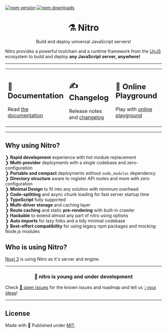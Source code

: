 
[![npm version][npm-version-src]][npm-version-href]
[![npm downloads][npm-downloads-src]][npm-downloads-href]
<!-- [![npm-edge version][npm-edge-version-src]][npm-edge-version-href]
[![npm-edge downloads][npm-edge-downloads-src]][npm-edge-downloads-href]
[![GitHub Actions][github-actions-src]][github-actions-href] [![Codecov][codecov-src]][codecov-href] -->

<h1 align="center">⚗️ Nitro</h1>
<p align="center">Build and deploy universal JavaScript servers!</p>

Nitro provides a powerful toolchain and a runtime framework from the [UnJS](https://github.com/unjs) ecosystem to build and deploy **any JavaScript server, anywhere!**

<hr>

<table>
<tbody>
<tr>
  <td>
    <h2>📖 Documentation</h2>
    <p>
      Read <a href="https://nitro.unjs.io">the documentation</a>
    </p>
  </td>
  <td>
    <h2>✍️ Changelog</h2>
    <p>
       Release notes and <a href="https://github.com/unjs/nitro/blob/main/CHANGELOG.md">changelog</a>
    </p>
  </td>
  <td>
    <h2>🏀 Online Playground</h2>
    <p>
    Play with <a href="https://stackblitz.com/github/unjs/nitro/tree/main/examples/hello-world">online playground</a>
  </td>
</tr>
</tbody>
</table>

<hr>

## Why using Nitro?

 ❯ **Rapid development** experience with hot module replacement <br>
 ❯ **Multi-provider** deployments with a single codebase and zero-configuration<br>
 ❯ **Portable and compact** deployments without `node_modules` dependency <br>
 ❯ **Directory structure** aware to register API routes and more with zero configuration <br>
 ❯ **Minimal Design** to fit into any solution with minimum overhead <br>
 ❯ **Code-splitting** and async chunk loading for fast server startup time <br>
 ❯ **TypeScript** fully supported <br>
 ❯ **Multi-driver storage** and caching layer <br>
 ❯ **Route caching** and static **pre-rendering** with built-in crawler <br>
 ❯ **Hackable** to extend almost any part of nitro using options <br>
 ❯ **Auto imports** for lazy folks and a tidy minimal codebase <br>
 ❯ **Best-effort compatibility** for using legacy npm packages and mocking Node.js modules <br>

## Who is using Nitro?

[Nuxt 3](https://v3.nuxtjs.org/guide/concepts/server-engine) is using Nitro as it's server and engine.


<hr>

<h3 align="center">🌱 nitro is young and under development</h3>

Check [🐛 open issues](https://github.com/unjs/nitro/issues)  for the known issues and roadmap and tell us [💡your ideas](https://github.com/unjs/nitro/discussions/new)!



<hr>

## License

Made with 💛 Published under [MIT](./LICENSE).

<!-- Badges -->
[npm-version-src]: https://flat.badgen.net/npm/v/nitropack?style=flat-square&label=stable
[npm-version-href]: https://npmjs.com/package/nitropack

[npm-downloads-src]: https://flat.badgen.net/npm/dm/nitropack?style=flat-square&label=stable
[npm-downloads-href]: https://npmjs.com/package/nitropack

[npm-edge-version-src]: https://flat.badgen.net/npm/v/nitropack-edge?style=flat-square&label=edge
[npm-edge-version-href]: https://npmjs.com/package/nitropack-edge

[npm-edge-downloads-src]: https://flat.badgen.net/npm/dm/nitropack-edge?style=flat-square&label=edge
[npm-edge-downloads-href]: https://npmjs.com/package/nitropack-edge

[github-actions-src]: https://flat.badgen.net/github/status/unjs/nitro?style=flat-square
[github-actions-href]: https://github.com/unjs/nitro/actions?query=workflow%3Aci

[codecov-src]: https://flat.badgen.net/codecov/c/gh/unjs/nitro/main?style=flat-square
[codecov-href]: https://codecov.io/gh/unjs/nitro
